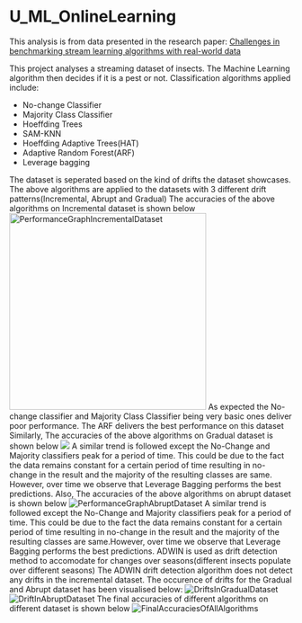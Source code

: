 # U_ML_OnlineLearning
This analysis is from data presented in the research paper: <a href="https://drive.google.com/file/d/1NusaE6mBEhDd4vosOzGJsJKc2nNoaJ7Y/view?usp=sharing">Challenges in benchmarking stream learning algorithms with real-world data</a>

This project analyses a streaming dataset of insects. The Machine Learning algorithm then decides if it is a pest or not. Classification algorithms applied include:
<ul>
  <li>No-change Classifier</li>
  <li>Majority Class Classifier</li>
  <li>Hoeffding Trees</li>
  <li>SAM-KNN</li>
  <li>Hoeffding Adaptive Trees(HAT)</li>
  <li>Adaptive Random Forest(ARF)</li>
  <li>Leverage bagging</li>
</ul>
The dataset is seperated based on the kind of drifts the dataset showcases. The above algorithms are applied to the datasets with 3 different drift patterns(Incremental, Abrupt and Gradual)
The accuracies of the above algorithms on Incremental dataset is shown below
<img src="https://drive.google.com/file/d/1Z0hduh-r-OxRqtg7EKJ5mGNPuPePKHCb/view?usp=sharing" alt="PerformanceGraphIncrementalDataset" width="350">
As expected the No-change classifier and Majority Class Classifier being very basic ones deliver poor performance. The ARF delivers the best performance on this dataset
Similarly, The accuracies of the above algorithms on Gradual dataset is shown below
<img src="https://drive.google.com/file/d/1f5TKAYWq4D-0tI9pGEsTQv1napDA0eML/view?usp=share_link" style="border: none"/>
A similar trend is followed except the No-Change and Majority classifiers peak for a period of time. This could be due to the fact the data remains constant for a certain period of time resulting in no-change in the result and the majority of the resulting classes are same. However, over time we observe that Leverage Bagging performs the best predictions.
Also, The accuracies of the above algorithms on abrupt dataset is shown below
<img src="https://drive.google.com/file/d/1MDy5SZdW-ah0XXFIP2Xa0r3qpE5afp4i/view?usp=share_link" alt="PerformanceGraphAbruptDataset">
A similar trend is followed except the No-Change and Majority classifiers peak for a period of time. This could be due to the fact the data remains constant for a certain period of time resulting in no-change in the result and the majority of the resulting classes are same.However, over time we observe that Leverage Bagging performs the best predictions.
ADWIN is used as drift detection method to accomodate for changes over seasons(different insects populate over different seasons)
The ADWIN drift detection algorithm does not detect any drifts in the incremental dataset. The occurence of drifts for the Gradual and Abrupt dataset has been visualised below:
<img src="https://drive.google.com/file/d/1lRUvvTOHgC5QBqQL60kHnMGrIIBnIqpD/view?usp=share_link" alt="DriftsInGradualDataset">
<img src="https://drive.google.com/file/d/1klA4bQzoka7HwhfCpoI4UgOx4OFXP-0u/view?usp=share_link" alt="DriftInAbruptDataset">
The final accuracies of different algorithms on different dataset is shown below
<img src="https://drive.google.com/file/d/11iXLib2u-X9JVS1qnWh3mnBDRXbsqDKe/view?usp=share_link" alt="FinalAccuraciesOfAllAlgorithms">

